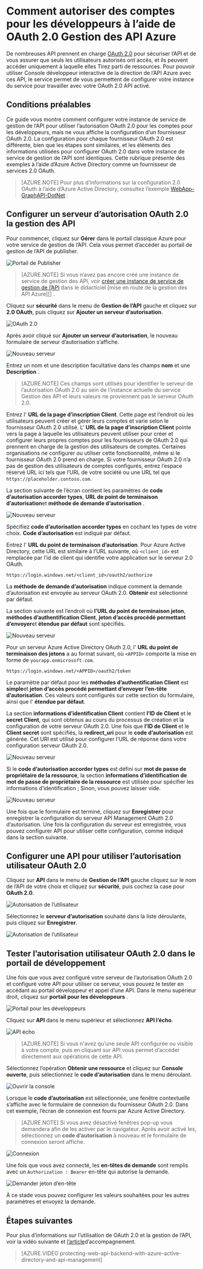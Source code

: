 <properties 
    pageTitle="Comment autoriser des comptes pour les développeurs à l’aide de OAuth 2.0 Gestion des API Azure" 
    description="Découvrez comment autoriser les utilisateurs à l’aide de OAuth 2.0 Gestion des API." 
    services="api-management" 
    documentationCenter="" 
    authors="steved0x" 
    manager="erikre" 
    editor=""/>

<tags 
    ms.service="api-management" 
    ms.workload="mobile" 
    ms.tgt_pltfrm="na" 
    ms.devlang="na" 
    ms.topic="article" 
    ms.date="10/25/2016" 
    ms.author="sdanie"/>

# <a name="how-to-authorize-developer-accounts-using-oauth-20-in-azure-api-management"></a>Comment autoriser des comptes pour les développeurs à l’aide de OAuth 2.0 Gestion des API Azure

De nombreuses API prennent en charge [OAuth 2.0](http://oauth.net/2/) pour sécuriser l’API et de vous assurer que seuls les utilisateurs autorisés ont accès, et ils peuvent accéder uniquement à laquelle elles Tirez parti de ressources. Pour pouvoir utiliser Console développeur interactive de la direction de l’API Azure avec ces API, le service permet de vous permettent de configurer votre instance du service pour travailler avec votre OAuth 2.0 API activé.

## <a name="prerequisites"> </a>Conditions préalables

Ce guide vous montre comment configurer votre instance de service de gestion de l’API pour utiliser l’autorisation OAuth 2.0 pour les comptes pour les développeurs, mais ne vous affiche la configuration d’un fournisseur OAuth 2.0. La configuration pour chaque fournisseur OAuth 2.0 est différente, bien que les étapes sont similaires, et les éléments des informations utilisées pour configurer OAuth 2.0 dans votre instance de service de gestion de l’API sont identiques. Cette rubrique présente des exemples à l’aide d’Azure Active Directory comme un fournisseur de services 2.0 OAuth.

>[AZURE.NOTE] Pour plus d’informations sur la configuration 2.0 OAuth à l’aide d’Azure Active Directory, consultez l’exemple [WebApp-GraphAPI-DotNet][] .

## <a name="step1"> </a>Configurer un serveur d’autorisation OAuth 2.0 la gestion des API

Pour commencer, cliquez sur **Gérer** dans le portail classique Azure pour votre service de gestion de l’API. Cela vous permet d’accéder au portail de gestion de l’API de publisher.

![Portail de Publisher][api-management-management-console]

>[AZURE.NOTE] Si vous n’avez pas encore créé une instance de service de gestion des API, voir [créer une instance de service de gestion de l’API][] dans le didacticiel [mise en route de la gestion des API Azure][] .

Cliquez sur **sécurité** dans le menu de **Gestion de l’API** gauche et cliquez sur **2.0 OAuth**, puis cliquez sur **Ajouter un serveur d’autorisation**.

![OAuth 2.0][api-management-oauth2]

Après avoir cliqué sur **Ajouter un serveur d’autorisation**, le nouveau formulaire de serveur d’autorisation s’affiche.

![Nouveau serveur][api-management-oauth2-server-1]

Entrez un nom et une description facultative dans les champs **nom** et une **Description** . 

>[AZURE.NOTE] Ces champs sont utilisés pour identifier le serveur de l’autorisation OAuth 2.0 au sein de l’instance actuelle du service Gestion des API et leurs valeurs ne proviennent pas le serveur OAuth 2.0.

Entrez l' **URL de la page d’inscription Client**. Cette page est l’endroit où les utilisateurs peuvent créer et gérer leurs comptes et varie selon le fournisseur OAuth 2.0 utilisé. L' **URL de la page d’inscription Client** pointe vers la page à laquelle les utilisateurs peuvent utiliser pour créer et configurer leurs propres comptes pour les fournisseurs de OAuth 2.0 qui prennent en charge de la gestion des utilisateurs de comptes. Certaines organisations ne configurer ou utiliser cette fonctionnalité, même si le fournisseur OAuth 2.0 prend en charge. Si votre fournisseur OAuth 2.0 n’a pas de gestion des utilisateurs de comptes configurés, entrez l’espace réservé URL ici tels que l’URL de votre société ou une URL tel que `https://placeholder.contoso.com`.

La section suivante de l’écran contient les paramètres de **code d’autorisation accorder types**, **URL de point de terminaison d’autorisation**et **méthode de demande d’autorisation** .

![Nouveau serveur][api-management-oauth2-server-2]

Spécifiez **code d’autorisation accorder types** en cochant les types de votre choix. **Code d’autorisation** est indiqué par défaut.

Entrez l' **URL du point de terminaison d’autorisation**. Pour Azure Active Directory, cette URL est similaire à l’URL suivante, où `<client_id>` est remplacée par l’id de client qui identifie votre application sur le serveur 2.0 OAuth.

    https://login.windows.net/<client_id>/oauth2/authorize

La **méthode de demande d’autorisation** indique comment la demande d’autorisation est envoyée au serveur OAuth 2.0. **Obtenir** est sélectionné par défaut.

La section suivante est l’endroit où **l’URL du point de terminaison jeton**, **méthodes d’authentification Client**, **jeton d’accès procédé permettant d’envoyer**et **étendue par défaut** sont spécifiés.

![Nouveau serveur][api-management-oauth2-server-3]

Pour un serveur Azure Active Directory OAuth 2.0, l' **URL du point de terminaison des jetons** a au format suivant, où `<APPID>` comporte la mise en forme de `yourapp.onmicrosoft.com`.

    https://login.windows.net/<APPID>/oauth2/token

Le paramètre par défaut pour les **méthodes d’authentification Client** est **simple**et **jeton d’accès procédé permettant d’envoyer** **l’en-tête d’autorisation**. Ces valeurs sont configurés sur cette section du formulaire, ainsi que l' **étendue par défaut**.

La section **informations d’identification Client** contient **l’ID de Client** et le **secret Client**, qui sont obtenus au cours du processus de création et la configuration de votre serveur OAuth 2.0. Une fois que **l’ID de Client** et le **Client secret** sont spécifiés, la **redirect_uri** pour le **code d’autorisation** est générée. Cet URI est utilisé pour configurer l’URL de réponse dans votre configuration serveur OAuth 2.0.

![Nouveau serveur][api-management-oauth2-server-4]

Si le **code d’autorisation accorder types** est défini sur **mot de passe de propriétaire de la ressource**, la section **informations d’identification de mot de passe de propriétaire de la ressource** est utilisée pour spécifier les informations d’identification ; Sinon, vous pouvez laisser vide.

![Nouveau serveur][api-management-oauth2-server-5]

Une fois que le formulaire est terminé, cliquez sur **Enregistrer** pour enregistrer la configuration du serveur API Management OAuth 2.0 d’autorisation. Une fois la configuration du serveur est enregistrée, vous pouvez configurer API pour utiliser cette configuration, comme indiqué dans la section suivante.

## <a name="step2"> </a>Configurer une API pour utiliser l’autorisation utilisateur OAuth 2.0

Cliquez sur **API** dans le menu de **Gestion de l’API** gauche cliquez sur le nom de l’API de votre choix et cliquez sur **sécurité**, puis cochez la case pour **OAuth 2.0**.

![Autorisation de l’utilisateur][api-management-user-authorization]

Sélectionnez le **serveur d’autorisation** souhaité dans la liste déroulante, puis cliquez sur **Enregistrer**.

![Autorisation de l’utilisateur][api-management-user-authorization-save]

## <a name="step3"> </a>Tester l’autorisation utilisateur OAuth 2.0 dans le portail de développement

Une fois que vous avez configuré votre serveur de l’autorisation OAuth 2.0 et configuré votre API pour utiliser ce serveur, vous pouvez le tester en accédant au portail développeur et appel d’une API.  Dans le menu supérieur droit, cliquez sur **portail pour les développeurs** .

![Portail pour les développeurs][api-management-developer-portal-menu]

Cliquez sur **API** dans le menu supérieur et sélectionnez **API l’écho**.

![API écho][api-management-apis-echo-api]

>[AZURE.NOTE] Si vous n'avez qu’une seule API configurée ou visible à votre compte, puis en cliquant sur API vous permet d’accéder directement aux opérations de cette API.

Sélectionnez l’opération **Obtenir une ressource** et cliquez sur **Console ouverte**, puis sélectionnez le **code d’autorisation** dans le menu déroulant.

![Ouvrir la console][api-management-open-console]

Lorsque le **code d’autorisation** est sélectionnée, une fenêtre contextuelle s’affiche avec le formulaire de connexion du fournisseur OAuth 2.0. Dans cet exemple, l’écran de connexion est fourni par Azure Active Directory.

>[AZURE.NOTE] Si vous avez désactivé fenêtres pop-up vous demandera afin de les activer par le navigateur. Après avoir activé les, sélectionnez un **code d’autorisation** à nouveau et le formulaire de connexion seront affiche.

![Connexion][api-management-oauth2-signin]

Une fois que vous avez connecté, les **en-têtes de demande** sont remplis avec un `Authorization : Bearer` en-tête qui autorise la demande.

![Demander jeton d’en-tête][api-management-request-header-token]

À ce stade vous pouvez configurer les valeurs souhaitées pour les autres paramètres et envoyez la demande. 

## <a name="next-steps"></a>Étapes suivantes

Pour plus d’informations sur l’utilisation de OAuth 2.0 et la gestion de l’API, voir la vidéo suivante et [l’article](api-management-howto-protect-backend-with-aad.md)d’accompagnement.

> [AZURE.VIDEO protecting-web-api-backend-with-azure-active-directory-and-api-management]

[api-management-management-console]: ./media/api-management-howto-oauth2/api-management-management-console.png
[api-management-oauth2]: ./media/api-management-howto-oauth2/api-management-oauth2.png
[api-management-user-authorization]: ./media/api-management-howto-oauth2/api-management-user-authorization.png
[api-management-user-authorization-save]: ./media/api-management-howto-oauth2/api-management-user-authorization-save.png
[api-management-oauth2-signin]: ./media/api-management-howto-oauth2/api-management-oauth2-signin.png
[api-management-request-header-token]: ./media/api-management-howto-oauth2/api-management-request-header-token.png
[api-management-developer-portal-menu]: ./media/api-management-howto-oauth2/api-management-developer-portal-menu.png
[api-management-open-console]: ./media/api-management-howto-oauth2/api-management-open-console.png
[api-management-oauth2-server-1]: ./media/api-management-howto-oauth2/api-management-oauth2-server-1.png
[api-management-oauth2-server-2]: ./media/api-management-howto-oauth2/api-management-oauth2-server-2.png
[api-management-oauth2-server-3]: ./media/api-management-howto-oauth2/api-management-oauth2-server-3.png
[api-management-oauth2-server-4]: ./media/api-management-howto-oauth2/api-management-oauth2-server-4.png
[api-management-oauth2-server-5]: ./media/api-management-howto-oauth2/api-management-oauth2-server-5.png
[api-management-apis-echo-api]: ./media/api-management-howto-oauth2/api-management-apis-echo-api.png


[How to add operations to an API]: api-management-howto-add-operations.md
[How to add and publish a product]: api-management-howto-add-products.md
[Monitoring and analytics]: api-management-monitoring.md
[Add APIs to a product]: api-management-howto-add-products.md#add-apis
[Publish a product]: api-management-howto-add-products.md#publish-product
[Prise en main avec la gestion des API Azure]: api-management-get-started.md
[API Management policy reference]: api-management-policy-reference.md
[Caching policies]: api-management-policy-reference.md#caching-policies
[Créer une instance de service de gestion de l’API]: api-management-get-started.md#create-service-instance

[http://oauth.net/2/]: http://oauth.net/2/
[WebApp-GraphAPI-DotNet]: https://github.com/AzureADSamples/WebApp-GraphAPI-DotNet

[Prerequisites]: #prerequisites
[Configure an OAuth 2.0 authorization server in API Management]: #step1
[Configure an API to use OAuth 2.0 user authorization]: #step2
[Test the OAuth 2.0 user authorization in the Developer Portal]: #step3
[Next steps]: #next-steps

